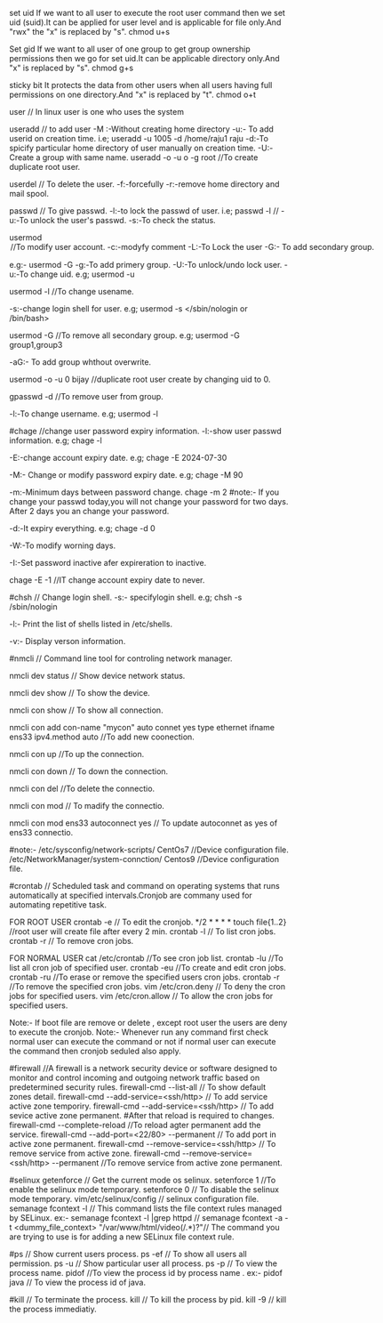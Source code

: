 set uid
If we want to all user to execute the root user command then we set uid (suid).It can be applied for user level and is applicable for file only.And "rwx" the "x" is replaced by "s".
chmod u+s <filename>

Set gid
If we want to all user of one group to get group ownership permissions then we go for set uid.It can be applicable directory only.And "x" is replaced by "s".
chmod g+s <directory name > 

sticky bit
It protects the data from other users when all users having full permissions on one directory.And "x" is replaced by "t".
chmod o+t <directory name>

user // In linux user is one who uses the system

useradd <user name> // to add user 
-M :-Without creating home directory
-u:- To add userid on creation time.
i.e; useradd -u 1005 -d /home/raju1 raju
-d:-To spicify particular home directory of user manually on creation time.
-U:-Create a group with same name.
useradd -o -u o -g root <username> //To create duplicate root user.

userdel <username> // To delete the user.
-f:-forcefully
-r:-remove home directory and mail spool.

passwd <username> // To give passwd.
-l:-to lock the passwd of user.
i.e; passwd -l <username> //
-u:-To unlock the user's passwd.
-s:-To check the status.

usermod <option> <usename> //To modify user account.
-c:-modyfy comment
-L:-To Lock the user
-G:- To add secondary group.

e.g:- usermod -G <group name> <user name>
-g:-To add primery group.
-U:-To unlock/undo lock user.
-u:-To change uid.
e.g; usermod -u <uid> <user name>

usermod -l <new name> <old name> //To change usename.

-s:-change login shell for user.
e.g; usermod -s </sbin/nologin or /bin/bash> <user name>

usermod -G <user name> //To remove all secondary group.
e.g; usermod -G group1,group3 <username>

-aG:- To add group whthout overwrite.

usermod -o -u 0 bijay //duplicate root user create by changing uid to 0.

gpasswd -d <username> <group name> //To remove user from group.

-l:-To change username.
e.g; usermod -l <new name> <old name>

#chage //change user password expiry information.
-l:-show user passwd information.
e.g; chage -l <user name>

-E:-change account expiry date.
e.g; chage -E 2024-07-30 <user  name>

-M:- Change or modify password expiry date.
e.g; chage -M 90 <username>

-m:-Minimum days between password change.
chage -m 2 <user name>
#note:- If you change your passwd today,you will not change your password for two days.
After 2 days you an change your password.

-d:-It expiry everything.
e.g; chage -d 0 <user name>

-W:-To modify worning days.

-I:-Set password inactive afer expireration to inactive.

chage -E -1 <user name> //IT change account expiry date to never.

#chsh // Change login shell.
-s:- specifylogin shell.
e.g; chsh -s /sbin/nologin <usernamr>

-l:- Print the list of shells listed in /etc/shells.

-v:- Display verson information.

#nmcli // Command line tool for controling network manager.

nmcli dev status // Show device network status.

nmcli dev show // To show the device.

nmcli con show // To show all connection.

nmcli con add con-name "mycon" auto connet yes type ethernet ifname ens33 ipv4.method auto //To add new coonection.

nmcli con up <con-name> //To up the connection.

nmcli con down <con-name> // To down the connection.

nmcli con del <con-name> //To delete the connectio.

nmcli con mod <con-name> // To madify the connectio.

nmcli con mod ens33 autoconnect yes // To update autoconnet as yes of ens33 connectio.

#note:- /etc/sysconfig/network-scripts/      CentOs7  //Device configuration file.  
        /etc/NetworkManager/system-connction/     Centos9 //Device configuration file.  

#crontab // Scheduled task and command on operating systems that runs automatically at specified intervals.Cronjob are commany used for automating repetitive task.

FOR ROOT USER
crontab -e // To edit the cronjob.
*/2 * * * * touch file{1..2} //root user will create file after every 2 min.
crontab -l // To list cron jobs.
crontab -r // To remove cron jobs.

FOR NORMAL USER
cat /etc/crontab //To see cron job list.
crontab -lu <username> //To list all cron job of specified user.
crontab -eu <username> //To create and edit cron jobs.
crontab -ru <username> //To erase or remove the specified users cron jobs.
crontab -r <job id> //To remove the specified cron jobs.
vim /etc/cron.deny // To deny the cron jobs for specified users.
vim /etc/cron.allow // To allow the cron jobs for specified users.

Note:- If boot file are remove or delete , except root user the users are deny to execute the cronjob.
Note:- Whenever run any command first check normal user can execute the command or not if normal user can execute the command then cronjob seduled also apply.

#firewall //A firewall is a network security device or software designed to monitor and control incoming and outgoing network traffic based on predetermined security rules. 
firewall-cmd --list-all // To show default zones detail.
firewall-cmd --add-service=<ssh/http> // To add service active zone temporiry.
firewall-cmd --add-service=<ssh/http> // To add sevice active zone permanent.
#After that reload is required to changes.
firewall-cmd --complete-reload //To reload agter permanent add the service.
firewall-cmd --add-port=<22/80> --permanent // To add port in active zone permanent. 
firewall-cmd --remove-service=<ssh/http> // To remove service from active zone.
firewall-cmd --remove-service=<ssh/http> --permanent //To remove service from active zone permanent.

#selinux
getenforce // Get the current mode os selinux.
setenforce 1 //To enable the selinux mode temporary.
setenforce 0 // To disable the selinux mode temporary.
vim/etc/selinux/config // selinux configuration file.
semanage fcontext -l // This command lists the file context rules managed by SELinux.
ex:- semanage fcontext -l |grep httpd //
semanage fcontext -a -t <dummy_file_context> "/var/www/html/video(/.*)?"// The command you are trying to use is for adding a new SELinux file context rule.

#ps // Show current users process.
ps -ef // To show all users all permission.
ps -u <user name> // Show particular user all process.
ps -p <pid> // To view the process name.
pidof <process name> //To view the process id by process name .
ex:- pidof java // To view the process id of java.

#kill // To terminate the process.
kill <process id> // To kill the process by pid.
kill -9 <process id> // kill the process immediatiy.